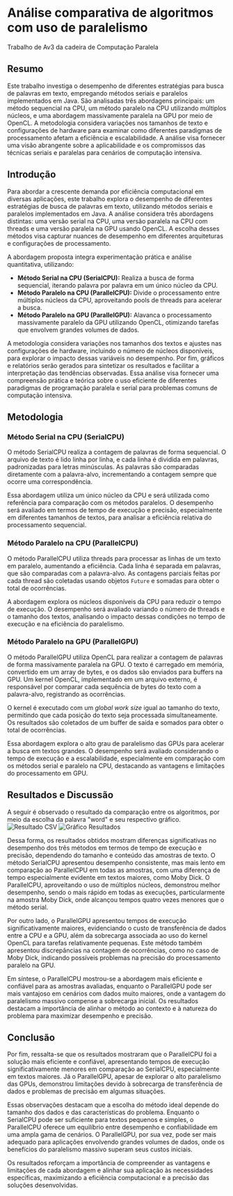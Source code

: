 # Análise comparativa de algoritmos com uso de paralelismo 
Trabalho de Av3 da cadeira de Computação Paralela

## Resumo 
Este trabalho investiga o desempenho de diferentes estratégias para busca de palavras em texto, empregando métodos seriais e paralelos implementados em Java. São analisadas três abordagens principais: um método sequencial na CPU, um método paralelo na CPU utilizando múltiplos núcleos, e uma abordagem massivamente paralela na GPU por meio de OpenCL. A metodologia considera variações nos tamanhos de texto e configurações de hardware para examinar como diferentes paradigmas de processamento afetam a eficiência e escalabilidade. A análise visa fornecer uma visão abrangente sobre a aplicabilidade e os compromissos das técnicas seriais e paralelas para cenários de computação intensiva.

## Introdução

Para abordar a crescente demanda por eficiência computacional em diversas aplicações, este trabalho explora o desempenho de diferentes estratégias de busca de palavras em texto, utilizando métodos seriais e paralelos implementados em Java. A análise considera três abordagens distintas: uma versão serial na CPU, uma versão paralela na CPU com threads e uma versão paralela na GPU usando OpenCL. A escolha desses métodos visa capturar nuances de desempenho em diferentes arquiteturas e configurações de processamento.

A abordagem proposta integra experimentação prática e análise quantitativa, utilizando:

- **Método Serial na CPU (SerialCPU):** Realiza a busca de forma sequencial, iterando palavra por palavra em um único núcleo da CPU.
- **Método Paralelo na CPU (ParallelCPU):** Divide o processamento entre múltiplos núcleos da CPU, aproveitando pools de threads para acelerar a busca.
- **Método Paralelo na GPU (ParallelGPU):** Alavanca o processamento massivamente paralelo da GPU utilizando OpenCL, otimizando tarefas que envolvem grandes volumes de dados.

A metodologia considera variações nos tamanhos dos textos e ajustes nas configurações de hardware, incluindo o número de núcleos disponíveis, para explorar o impacto dessas variáveis no desempenho. Por fim, gráficos e relatórios serão gerados para sintetizar os resultados e facilitar a interpretação das tendências observadas. Essa análise visa fornecer uma compreensão prática e teórica sobre o uso eficiente de diferentes paradigmas de programação paralela e serial para problemas comuns de computação intensiva.

## Metodologia

### Método Serial na CPU (SerialCPU)
O método SerialCPU realiza a contagem de palavras de forma sequencial. O arquivo de texto é lido linha por linha, e cada linha é dividida em palavras, padronizadas para letras minúsculas. As palavras são comparadas diretamente com a palavra-alvo, incrementando a contagem sempre que ocorre uma correspondência.

Essa abordagem utiliza um único núcleo da CPU e será utilizada como referência para comparação com os métodos paralelos. O desempenho será avaliado em termos de tempo de execução e precisão, especialmente em diferentes tamanhos de textos, para analisar a eficiência relativa do processamento sequencial.

### Método Paralelo na CPU (ParallelCPU)
O método ParallelCPU utiliza threads para processar as linhas de um texto em paralelo, aumentando a eficiência. Cada linha é separada em palavras, que são comparadas com a palavra-alvo. As contagens parciais feitas por cada thread são coletadas usando objetos `Future` e somadas para obter o total de ocorrências.

A abordagem explora os núcleos disponíveis da CPU para reduzir o tempo de execução. O desempenho será avaliado variando o número de threads e o tamanho dos textos, analisando o impacto dessas condições no tempo de execução e na eficiência do paralelismo.

### Método Paralelo na GPU (ParallelGPU)
O método ParallelGPU utiliza OpenCL para realizar a contagem de palavras de forma massivamente paralela na GPU. O texto é carregado em memória, convertido em um array de bytes, e os dados são enviados para buffers na GPU. Um kernel OpenCL, implementado em um arquivo externo, é responsável por comparar cada sequência de bytes do texto com a palavra-alvo, registrando as ocorrências.

O kernel é executado com um _global work size_ igual ao tamanho do texto, permitindo que cada posição do texto seja processada simultaneamente. Os resultados são coletados de um buffer de saída e somados para obter o total de ocorrências.

Essa abordagem explora o alto grau de paralelismo das GPUs para acelerar a busca em textos grandes. O desempenho será avaliado considerando o tempo de execução e a escalabilidade, especialmente em comparação com os métodos serial e paralelo na CPU, destacando as vantagens e limitações do processamento em GPU.

## Resultados e Discussão
A seguir é observado o resultado da comparação entre os algoritmos, por meio da escolha da palavra "word" e seu respectivo gráfico. 
![Resultado CSV](https://github.com/user-attachments/assets/89babf37-9a5a-493c-ac54-87c7d0aac955)
![Gráfico Resultados](https://github.com/user-attachments/assets/31fb7459-fde7-4511-ad4d-55152efdcc62)

Dessa forma, os resultados obtidos mostram diferenças significativas no desempenho dos três métodos em termos de tempo de execução e precisão, dependendo do tamanho e conteúdo das amostras de texto. O método SerialCPU apresentou desempenho consistente, mas mais lento em comparação ao ParallelCPU em todas as amostras, com uma diferença de tempo especialmente evidente em textos maiores, como Moby Dick. O ParallelCPU, aproveitando o uso de múltiplos núcleos, demonstrou melhor desempenho, sendo o mais rápido em todas as execuções, particularmente na amostra Moby Dick, onde alcançou tempos quatro vezes menores que o método serial.

Por outro lado, o ParallelGPU apresentou tempos de execução significativamente maiores, evidenciando o custo de transferência de dados entre a CPU e a GPU, além da sobrecarga associada ao uso do kernel OpenCL para tarefas relativamente pequenas. Este método também apresentou discrepâncias na contagem de ocorrências, como no caso de Moby Dick, indicando possíveis problemas na precisão do processamento paralelo na GPU.

Em síntese, o ParallelCPU mostrou-se a abordagem mais eficiente e confiável para as amostras avaliadas, enquanto o ParallelGPU pode ser mais vantajoso em cenários com dados muito maiores, onde a vantagem do paralelismo massivo compense a sobrecarga inicial. Os resultados destacam a importância de alinhar o método ao contexto e à natureza do problema para maximizar desempenho e precisão.

## Conclusão 
Por fim, ressalta-se que os resultados mostraram que o ParallelCPU foi a solução mais eficiente e confiável, apresentando tempos de execução significativamente menores em comparação ao SerialCPU, especialmente em textos maiores. Já o ParallelGPU, apesar de explorar o alto paralelismo das GPUs, demonstrou limitações devido à sobrecarga de transferência de dados e problemas de precisão em algumas situações.

Essas observações destacam que a escolha do método ideal depende do tamanho dos dados e das características do problema. Enquanto o SerialCPU pode ser suficiente para textos pequenos e simples, o ParallelCPU oferece um equilíbrio entre desempenho e confiabilidade em uma ampla gama de cenários. O ParallelGPU, por sua vez, pode ser mais adequado para aplicações envolvendo grandes volumes de dados, onde os benefícios do paralelismo massivo superam seus custos iniciais.

Os resultados reforçam a importância de compreender as vantagens e limitações de cada abordagem e alinhar sua aplicação às necessidades específicas, maximizando a eficiência computacional e a precisão das soluções desenvolvidas.
